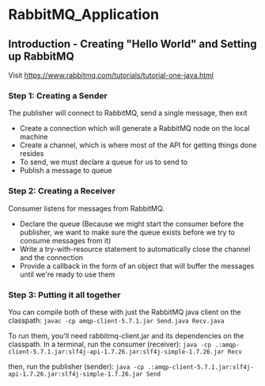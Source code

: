 # RabbitMQ_Application
 
## Introduction - Creating "Hello World" and Setting up RabbitMQ
Visit https://www.rabbitmq.com/tutorials/tutorial-one-java.html

### Step 1: Creating a Sender 
The publisher will connect to RabbitMQ, send a single message, then exit
- Create a connection which will generate a RabbitMQ node on the local machine
- Create a channel, which is where most of the API for getting things done resides
- To send, we must declare a queue for us to send to
- Publish a message to queue

### Step 2: Creating a Receiver
Consumer listens for messages from RabbitMQ.
- Declare the queue (Because we might start the consumer before the publisher, we want to make sure the queue exists before we try to consume messages from it)
- Write a try-with-resource statement to automatically close the channel and the connection
- Provide a callback in the form of an object that will buffer the messages until we're ready to use them

### Step 3: Putting it all together

You can compile both of these with just the RabbitMQ java client on the classpath:
```javac -cp amqp-client-5.7.1.jar Send.java Recv.java ```

To run them, you'll need rabbitmq-client.jar and its dependencies on the classpath. In a terminal, run the consumer (receiver):
```java -cp .:amqp-client-5.7.1.jar:slf4j-api-1.7.26.jar:slf4j-simple-1.7.26.jar Recv```

then, run the publisher (sender):
```java -cp .:amqp-client-5.7.1.jar:slf4j-api-1.7.26.jar:slf4j-simple-1.7.26.jar Send```
